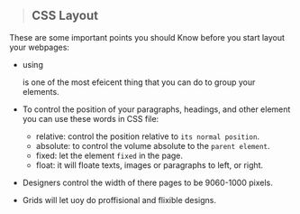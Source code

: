 > ## CSS Layout

These are some important points you should Know before you start layout your webpages:

- using <div> is one of the most efeicent thing that you can do to group your elements.
- To control the position of your paragraphs, headings, and other element you can use these words in CSS file:
  - relative: control the position relative to `its normal position`.
  - absolute: to control the volume absolute to the `parent element`.
  - fixed: let the element `fixed` in the page.
  - float: it will floate texts, images or paragraphs to left, or right.

- Designers control the width of there pages to be 9060-1000 pixels.
- Grids will let uoy do proffisional and flixible designs.
